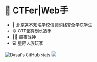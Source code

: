# 🧠 CTFer|Web手
- 🚓 北京某不知名学校信息网络安全学院学生
- 😧 CTF竞赛划水选手
- 👨‍💻 熬夜战神
- 💻 星际人族玩家

![Dusai's GitHub stats](https://github-readme-stats.vercel.app/api?username=wuwumonster&show_icons=true)
![](https://github-readme-activity-graph.cyclic.app/graph?username=wuwumonster&theme=dracula)
